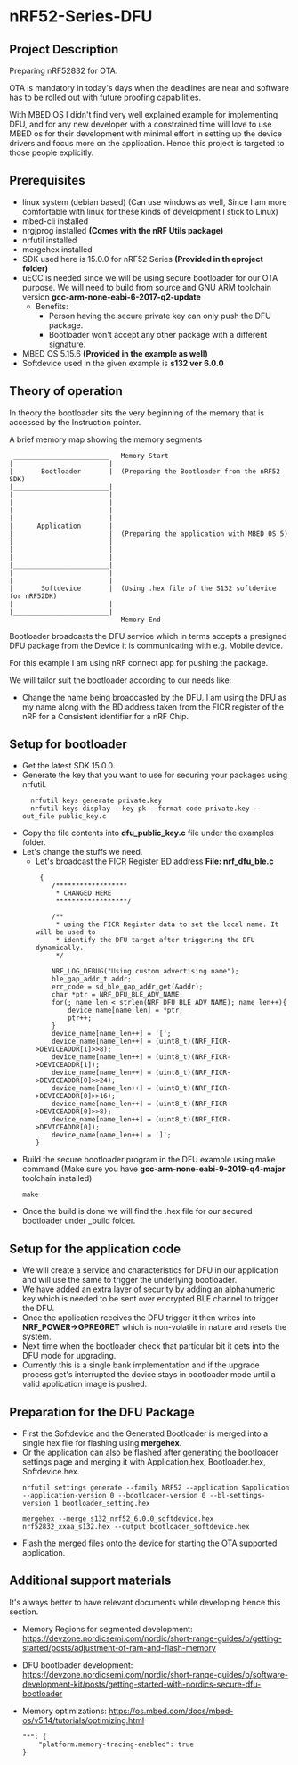 # nRF52-Series-DFU

## Project Description

Preparing nRF52832 for OTA.

OTA is mandatory in today's days when the deadlines are near and software has to be rolled out with future proofing capabilities.

With MBED OS I didn't find very well explained example for implementing DFU, and for any new developer with a constrained time will love to use MBED os for their development with minimal effort in setting up the device drivers and focus more on the application. Hence this project is targeted to those people explicitly.

## Prerequisites

- linux system (debian based) (Can use windows as well, Since I am more comfortable with linux for these kinds of development I stick to Linux)
- mbed-cli installed
- nrgjprog installed **(Comes with the nRF Utils package)**
- nrfutil installed
- mergehex installed
- SDK used here is 15.0.0 for nRF52 Series **(Provided in th eproject folder)**
- uECC is needed since we will be using secure bootloader for our OTA purpose. We will need to build from source and GNU ARM toolchain version **gcc-arm-none-eabi-6-2017-q2-update**
  - Benefits:
    - Person having the secure private key can only push the DFU package.
    - Bootloader won't accept any other package with a different signature.
- MBED OS 5.15.6 **(Provided in the example as well)**
- Softdevice used in the given example is **s132 ver 6.0.0**


## Theory of operation

In theory the bootloader sits the very beginning of the memory that is accessed by the Instruction pointer.

A brief memory map showing the memory segments

```
 ________________________   Memory Start 
|                        |  
|       Bootloader       |  (Preparing the Bootloader from the nRF52 SDK)
|________________________|
|                        |
|                        |
|                        |
|                        |
|      Application       |
|                        |  (Preparing the application with MBED OS 5)
|                        |
|                        |
|                        |
|________________________|
|                        |  
|                        |
|       Softdevice       |  (Using .hex file of the S132 softdevice for nRF52DK)
|                        |
|________________________|  
                            Memory End
```

Bootloader broadcasts the DFU service which in terms accepts a presigned DFU package from the Device it is communicating with e.g. Mobile device.

For this example I am using nRF connect app for pushing the package.

We will tailor suit the bootloader according to our needs like:

- Change the name being broadcasted by the DFU. I am using the DFU as my name along with the BD address taken from the FICR register of the nRF for a Consistent  identifier for a nRF Chip.

## Setup for bootloader

- Get the latest SDK 15.0.0.
- Generate the key that you want to use for securing your packages using nrfutil. 
  ```
    nrfutil keys generate private.key
    nrfutil keys display --key pk --format code private.key --out_file public_key.c
  ```
- Copy the file contents into **dfu_public_key.c** file under the examples folder.
- Let's change the stuffs we need.
  - Let's broadcast the FICR Register BD address **File: nrf_dfu_ble.c**
    ```
     {
        /******************
         * CHANGED HERE
         ******************/
        
        /**
         * using the FICR Register data to set the local name. It will be used to
         * identify the DFU target after triggering the DFU dynamically.
         */
        
        NRF_LOG_DEBUG("Using custom advertising name");
        ble_gap_addr_t addr;
        err_code = sd_ble_gap_addr_get(&addr);
        char *ptr = NRF_DFU_BLE_ADV_NAME;
        for(; name_len < strlen(NRF_DFU_BLE_ADV_NAME); name_len++){
            device_name[name_len] = *ptr;
            ptr++;
        }
        device_name[name_len++] = '[';
        device_name[name_len++] = (uint8_t)(NRF_FICR->DEVICEADDR[1]>>8);
        device_name[name_len++] = (uint8_t)(NRF_FICR->DEVICEADDR[1]);
        device_name[name_len++] = (uint8_t)(NRF_FICR->DEVICEADDR[0]>>24);
        device_name[name_len++] = (uint8_t)(NRF_FICR->DEVICEADDR[0]>>16);
        device_name[name_len++] = (uint8_t)(NRF_FICR->DEVICEADDR[0]>>8);
        device_name[name_len++] = (uint8_t)(NRF_FICR->DEVICEADDR[0]);
        device_name[name_len++] = ']';
    }
    ```
- Build the secure bootloader program in the DFU example using make command (Make sure you have **gcc-arm-none-eabi-9-2019-q4-major** toolchain installed)
    ```
    make 
    ```
- Once the build is done we will find the .hex file for our secured bootloader under _build folder.

## Setup for the application code

- We will create a service and characteristics for DFU in our application and will use the same to trigger the underlying bootloader.
- We have added an extra layer of security by adding an alphanumeric key which is needed to be sent over encrypted BLE channel to trigger the DFU.
- Once the application receives the DFU trigger it then writes into **NRF_POWER->GPREGRET** which is non-volatile in nature and resets the system.
- Next time when the bootloader check that particular bit it gets into the DFU mode for upgrading.
- Currently this is a single bank implementation and if the upgrade process get's interrupted the device stays in bootloader mode until a valid application image is pushed.

## Preparation for the DFU Package

- First the Softdevice and the Generated Bootloader is merged into a single hex file for flashing using **mergehex**.
- Or the application can also be flashed after generating the bootloader settings page and merging it with Application.hex, Bootloader.hex, Softdevice.hex.
    ```
    nrfutil settings generate --family NRF52 --application $application --application-version 0 --bootloader-version 0 --bl-settings-version 1 bootloader_setting.hex

    mergehex --merge s132_nrf52_6.0.0_softdevice.hex nrf52832_xxaa_s132.hex --output bootloader_softdevice.hex
    ```
- Flash the merged files onto the device for starting the OTA supported application.

## Additional support materials

It's always better to have relevant documents while developing hence this section.

- Memory Regions for segmented development:
    <https://devzone.nordicsemi.com/nordic/short-range-guides/b/getting-started/posts/adjustment-of-ram-and-flash-memory>
- DFU bootloader development:
    <https://devzone.nordicsemi.com/nordic/short-range-guides/b/software-development-kit/posts/getting-started-with-nordics-secure-dfu-bootloader>
- Memory optimizations: 
    <https://os.mbed.com/docs/mbed-os/v5.14/tutorials/optimizing.html>
    
    ```
    "*": {
        "platform.memory-tracing-enabled": true
    }
    ```